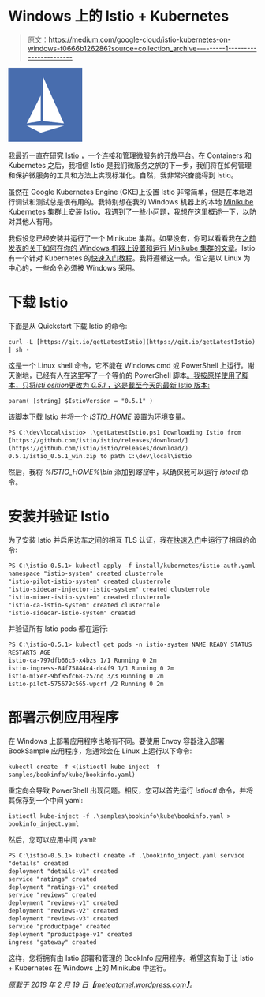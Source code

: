 # Windows 上的 Istio + Kubernetes

> 原文：<https://medium.com/google-cloud/istio-kubernetes-on-windows-f0666b126286?source=collection_archive---------1----------------------->

![](img/a4148279e22772853ddab62b69954c40.png)

我最近一直在研究 [Istio](https://istio.io/) ，一个连接和管理微服务的开放平台。在 Containers 和 Kubernetes 之后，我相信 Istio 是我们微服务之旅的下一步，我们将在如何管理和保护微服务的工具和方法上实现标准化。自然，我非常兴奋能得到 Istio。

虽然在 Google Kubernetes Engine (GKE)上设置 Istio 非常简单，但是在本地进行调试和测试总是很有用的。我特别想在我的 Windows 机器上的本地 [Minikube](https://github.com/kubernetes/minikube) Kubernetes 集群上安装 Istio。我遇到了一些小问题，我想在这里概述一下，以防对其他人有用。

我假设您已经安装并运行了一个 Minikube 集群。如果没有，你可以看看我在[之前发表的关于如何在你的 Windows 机器上设置和运行 Minikube 集群的文章](https://meteatamel.wordpress.com/2018/02/14/minikube-on-windows/)。Istio 有一个针对 Kubernetes 的[快速入门教程](https://istio.io/docs/setup/kubernetes/quick-start.html)。我将遵循这一点，但它是以 Linux 为中心的，一些命令必须被 Windows 采用。

# 下载 Istio

下面是从 Quickstart 下载 Istio 的命令:

```
curl -L [https://git.io/getLatestIstio](https://git.io/getLatestIstio) | sh -
```

这是一个 Linux shell 命令，它不能在 Windows cmd 或 PowerShell 上运行。谢天谢地，已经有人在这里写了一个等价的 PowerShell 脚本[。我按原样使用了脚本，只将*isti osition*更改为 *0.5.1* ，这是截至今天的最新 Istio 版本:](https://gist.github.com/kameshsampath/796060a806da15b39aa9569c8f8e6bcf)

```
param( [string] $IstioVersion = "0.5.1" )
```

该脚本下载 Istio 并将一个 *ISTIO_HOME* 设置为环境变量。

```
PS C:\dev\local\istio> .\getLatestIstio.ps1 Downloading Istio from [https://github.com/istio/istio/releases/download/](https://github.com/istio/istio/releases/download/) 0.5.1/istio_0.5.1_win.zip to path C:\dev\local\istio
```

然后，我将 *%ISTIO_HOME%\bin* 添加到*路径*中，以确保我可以运行 *istoctl* 命令。

# 安装并验证 Istio

为了安装 Istio 并启用边车之间的相互 TLS 认证，我在[快速入门](https://istio.io/docs/setup/kubernetes/quick-start.html)中运行了相同的命令:

```
PS C:\istio-0.5.1> kubectl apply -f install/kubernetes/istio-auth.yaml namespace "istio-system" created clusterrole 
"istio-pilot-istio-system" created clusterrole 
"istio-sidecar-injector-istio-system" created clusterrole 
"istio-mixer-istio-system" created clusterrole 
"istio-ca-istio-system" created clusterrole 
"istio-sidecar-istio-system" created
```

并验证所有 Istio pods 都在运行:

```
PS C:\istio-0.5.1> kubectl get pods -n istio-system NAME READY STATUS RESTARTS AGE 
istio-ca-797dfb66c5-x4bzs 1/1 Running 0 2m 
istio-ingress-84f75844c4-dc4f9 1/1 Running 0 2m 
istio-mixer-9bf85fc68-z57nq 3/3 Running 0 2m 
istio-pilot-575679c565-wpcrf /2 Running 0 2m
```

# 部署示例应用程序

在 Windows 上部署应用程序也略有不同。要使用 Envoy 容器注入部署 BookSample 应用程序，您通常会在 Linux 上运行以下命令:

```
kubectl create -f <(istioctl kube-inject -f samples/bookinfo/kube/bookinfo.yaml)
```

重定向会导致 PowerShell 出现问题。相反，您可以首先运行 *istioctl* 命令，并将其保存到一个中间 yaml:

```
istioctl kube-inject -f .\samples\bookinfo\kube\bookinfo.yaml > bookinfo_inject.yaml
```

然后，您可以应用中间 yaml:

```
PS C:\istio-0.5.1> kubectl create -f .\bookinfo_inject.yaml service "details" created 
deployment "details-v1" created 
service "ratings" created 
deployment "ratings-v1" created 
service "reviews" created 
deployment "reviews-v1" created 
deployment "reviews-v2" created 
deployment "reviews-v3" created 
service "productpage" created 
deployment "productpage-v1" created 
ingress "gateway" created
```

这样，您将拥有由 Istio 部署和管理的 BookInfo 应用程序。希望这有助于让 Istio + Kubernetes 在 Windows 上的 Minikube 中运行。

*原载于 2018 年 2 月 19 日*[*【meteatamel.wordpress.com】*](https://meteatamel.wordpress.com/2018/02/19/istio-kubernetes-on-windows/)*。*
